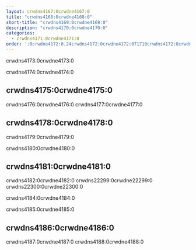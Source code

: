```yaml
---
layout: crwdns4167:0crwdne4167:0
title: "crwdns4168:0crwdne4168:0"
short-title: "crwdns4169:0crwdne4169:0"
description: "crwdns4170:0crwdne4170:0"
categories:
  - crwdns4171:0crwdne4171:0
order: ':0crwdne4172:0.24crwdns4172:0crwdne4172:071710crwdns4172:0crwdne4172:0'
---
```

crwdns4173:0crwdne4173:0

crwdns4174:0crwdne4174:0

## crwdns4175:0crwdne4175:0

crwdns4176:0crwdne4176:0 crwdns4177:0crwdne4177:0

## crwdns4178:0crwdne4178:0

crwdns4179:0crwdne4179:0

crwdns4180:0crwdne4180:0

## crwdns4181:0crwdne4181:0

crwdns4182:0crwdne4182:0 crwdns22299:0crwdne22299:0 crwdns22300:0crwdne22300:0

crwdns4184:0crwdne4184:0

crwdns4185:0crwdne4185:0

## crwdns4186:0crwdne4186:0

crwdns4187:0crwdne4187:0 crwdns4188:0crwdne4188:0